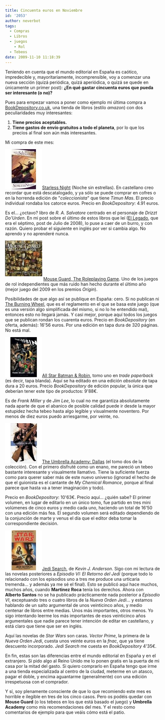 ```yaml
---
title: Cincuenta euros en Noviembre
id: '2053'
author: neverbot
tags:
  - Compras
  - Libros
  - juegos
    - Rol
  - Tebeos
date: 2009-11-10 11:18:39
---
```


Teniendo en cuenta que el mundo editorial en España es caótico, impredecible y, mayoritariamente, incomprensible, voy a comenzar una nueva sección (quizá periódica, quizá aperiódica, o quizá se quede en únicamente un primer post): **¿En qué gastar cincuenta euros que pueda ser interesante (o no)?**

Pues para empezar vamos a poner como ejemplo mi última compra a [BookDepository.co.uk](http://www.bookdepository.co.uk/), una tienda de libros (estilo _amazon_) con dos peculiaridades muy interesantes:

1.  **Tiene precios aceptables.**
2.  **Tiene gastos de envío gratuitos a todo el planeta**, por lo que los precios al final son aún más interesantes.

Mi compra de este mes:

  
![200911091256.jpg](./cincuenta-euros-en-noviembre/200911091256.jpg)[Starless Night](http://www.bookdepository.co.uk/book/9780786948611/) (Noche sin estrellas). En castellano creo recordar que está descatalogado, y ya sólo se puede comprar en cofres o en la horrenda edición de "_coleccionista_" que tiene _Timun Mas_. El precio individual rondaba los catorce euros. Precio en _BookDepository_: 4.91 euros.

Es el... ¿octavo? libro de _R. A. Salvatore_ centrado en el personaje de _Drizzt Do'Urden_. En mi post sobre el último de estos libros que leí ([El Legado](http://localhost:8000/juegos/rol/el-legado-de-rasalvatore/), que era el séptimo, post de Julio de 2008), lo puse a caer de un burro, y con razón. Quiero probar el siguiente en inglés por ver si cambia algo. No aprendo y no aprenderé nunca.

  
![200911091301.jpg](./cincuenta-euros-en-noviembre/200911091301.jpg) [Mouse Guard, The Roleplaying Game](http://www.bookdepository.co.uk/book/9781848561748/). Uno de los juegos de rol independientes que más ruido han hecho durante el último año (mejor juego del 2009 en los premios _Origin_).

Posibilidades de que algo así se publique en España: cero. Si no publican ni [The Burning Wheel](http://en.wikipedia.org/wiki/The_Burning_Wheel), que es el reglamento en el que se basa este juego (que es una versión algo simplificada del mismo, si no lo he entendido mal), entonces esto no llegará jamás. Y casi mejor, porque aquí todos los juegos que se publican rondan los cuarenta euros. Precio en _BookDepository_ (en oferta, además): 16'56 euros. Por una edición en tapa dura de 320 páginas. No está mal.

  
![200911091933.jpg](./cincuenta-euros-en-noviembre/200911091933.jpg)[All Star Batman & Robin](http://www.bookdepository.co.uk/book/9781845764562/), tomo uno en _trade paperback_ (es decir, tapa blanda). Aquí se ha editado en una edición _absolute_ de tapa dura a 20 euros. Precio _BookDepository_ de edición popular, la única que deberían tener este tipo de productos: 9'88€.

Es de _Frank Miller_ y de _Jim Lee_, lo cual no me garantiza absolutamente nada aparte de que el abanico de posible calidad puede ir desde la mayor estupidez hecha tebeo hasta algo legible y visualmente noventero. Por menos de diez euros puedo arriesgarme, por veinte, no.

  
![200911091942.jpg](./cincuenta-euros-en-noviembre/200911091942.jpg)[The Umbrella Academy: Dallas](http://www.bookdepository.co.uk/book/9781595823458/) (el tomo dos de la colección). Con el primero disfruté como un enano, me pareció un tebeo bastante interesante y visualmente llamativo. Tiene la suficiente fuerza como para querer saber más de este nuevo universo (ignorad el hecho de que el guionista es el cantante de _My Chemical Romance_, porque al final parece que hasta va a tener imaginación y todo).

Precio en _BookDepository_: 10'63€. Precio aquí... ¿quién sabe? El primer volumen, en lugar de editarlo en un único tomo, fue partido en tres mini volúmenes de cinco euros y medio cada uno, haciendo un total de 16'50 con una edición más fea. El segundo volumen será editado dependiendo de la conjunción de marte y venus el día que el editor deba tomar la correspondiente decisión.

  
![200911091947.jpg](./cincuenta-euros-en-noviembre/200911091947.jpg)[Jedi Search](http://www.bookdepository.co.uk/book/9780553297980/), de _Kevin J. Anderson_. Sigo con mi lectura de las novelas posteriores a _Episodio VI: El Retorno del Jedi_ (porque todo lo relacionado con los episodios uno a tres me produce una urticaria tremenda... y además ya me sé el final). Esto se publicó aquí hace muchos, muchos años, cuando **Martinez Roca** tenía los derechos. Ahora con **Alberto Santos** no se ha publicado prácticamente nada posterior a _Episodio VI_, exceptuando tres o cuatro libros de la _Nueva Orden Jedi_... y estamos hablando de un salto argumental de unos veinticinco años, y medio centenar de libros entre medias. Unos más importantes, otros menos. Yo sigo intentando leerme los más importantes de esos veinticinco años argumentales que nadie parece tener intención de editar en castellano, y está claro que tiene que ser en inglés.

Aquí las novelas de _Star Wars_ son caras. _Vector Prime_, la primera de la _Nueva Orden Jedi_, cuesta unos veinte euros en la _fnac_, que ya tiene descuento incorporado. _Jedi Search_ me cuesta en _BookDepository_ 4'35€.

En fin, estas son las diferencias entre el mundo editorial en España y en el extranjero. Si pido algo al Reino Unido me lo ponen gratis en la puerta de mi casa por la mitad del gasto. Si quiero comprarlo en España tengo que irme a una tienda especializada al centro de la ciudad, meterme en un atasco, pagar el doble, y encima aguantarme (generalmente) con una edición irrespetuosa con el comprador.

Y sí, soy plenamente consciente de que lo que recomiendo este mes es horrible e ilegible en tres de los cinco casos. Pero os podéis quedar con **Mouse Guard** (o los tebeos en los que está basado el juego) y **Umbrella Academy** como mis recomendaciones del mes. Y el resto como comentarios de ejemplo para que veáis cómo está el patio.